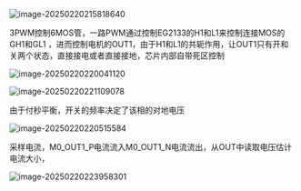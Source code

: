![image-20250220215818640](C:\Users\HXZP\AppData\Roaming\Typora\typora-user-images\image-20250220215818640.png)

3PWM控制6MOS管，一路PWM通过控制EG2133的H1和L1来控制连接MOS的GH1和GL1 ，进而控制电机的OUT1，由于H1和L1的共轭作用，让OUT1只有开和关两个状态，直接接电或者直接接地，芯片内部自带死区控制

![image-20250220220041120](C:\Users\HXZP\AppData\Roaming\Typora\typora-user-images\image-20250220220041120.png)

![image-20250220221109078](C:\Users\HXZP\AppData\Roaming\Typora\typora-user-images\image-20250220221109078.png)

由于付秒平衡，开关的频率决定了该相的对地电压

![image-20250220220515584](C:\Users\HXZP\AppData\Roaming\Typora\typora-user-images\image-20250220220515584.png)

采样电流，M0_OUT1_P电流流入M0_OUT1_N电流流出，从OUT中读取电压估计电流大小，

![image-20250220223958301](C:\Users\HXZP\AppData\Roaming\Typora\typora-user-images\image-20250220223958301.png)